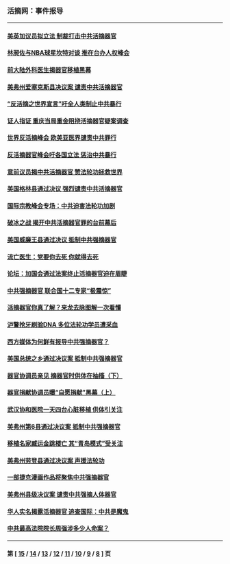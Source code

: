 ### 活摘网：事件报导
---
#### [美英加议员拟立法 制裁打击中共活摘器官](../../pages/nf5877/n13430251.md?03170430) 
#### [林昶佐与NBA球星坎特对谈 推在台办人权峰会](../../pages/nf5877/n13414467.md?03170430) 
#### [前大陆外科医生揭器官移植黑幕](../../pages/nf5877/n13401416.md?03170430) 
#### [美弗州爱塞克斯县决议案 谴责中共活摘器官](../../pages/nf5877/n13320919.md?03170430) 
#### [“反活摘之世界宣言”吁全人类制止中共暴行](../../pages/nf5877/n13259730.md?03170430) 
#### [证人指证 重庆当局重金阻挠活摘器官疑案调查](../../pages/nf5877/n13259127.md?03170430) 
#### [世界反活摘峰会 欧美亚医界谴责中共罪行](../../pages/nf5877/n13253550.md?03170430) 
#### [反活摘器官峰会吁各国立法 惩治中共暴行](../../pages/nf5877/n13245052.md?03170430) 
#### [意前议员揭中共活摘器官 赞法轮功拯救世界](../../pages/nf5877/n13203445.md?03170430) 
#### [美国格林县通过决议 强烈谴责中共活摘器官](../../pages/nf5877/n13119367.md?03170430) 
#### [国际宗教峰会专场：中共迫害法轮功加剧](../../pages/nf5877/n13088279.md?03170430) 
#### [破冰之战 揭开中共活摘器官罪的台前幕后](../../pages/nf5877/n13082457.md?03170430) 
#### [美国威廉王县通过决议 抵制中共强摘器官](../../pages/nf5877/n13056521.md?03170430) 
#### [流亡医生：党要你去死 你就得去死](../../pages/nf5877/n13052835.md?03170430) 
#### [论坛：加国会通过法案终止活摘器官迫在眉睫](../../pages/nf5877/n13029839.md?03170430) 
#### [中共强摘器官 联合国十二专家“极震惊”](../../pages/nf5877/n13024313.md?03170430) 
#### [活摘器官你真了解？来龙去脉图解一次看懂](../../pages/nf5877/n13013820.md?03170430) 
#### [沪警抢牙刷验DNA 多位法轮功学员遭采血](../../pages/nf5877/n12969218.md?03170430) 
#### [西方媒体为何鲜有报导中共强摘器官？](../../pages/nf5877/n12932034.md?03170430) 
#### [美国总统之乡通过决议案 抵制中共强摘器官](../../pages/nf5877/n12908242.md?03170430) 
#### [器官协调员亲见 摘器官时供体在抽搐（下）](../../pages/nf5877/n12898622.md?03170430) 
#### [器官捐献协调员曝“自愿捐献”黑幕（上）](../../pages/nf5877/n12878830.md?03170430) 
#### [武汉协和医院一天四台心脏移植 供体引关注](../../pages/nf5877/n12863175.md?03170430) 
#### [美弗州第6县通过决议案 抵制中共强摘器官](../../pages/nf5877/n12805218.md?03170430) 
#### [移植名家臧运金跳楼亡 其“青岛模式”受关注](../../pages/nf5877/n12803746.md?03170430) 
#### [美弗州劳登县通过决议案 声援法轮功](../../pages/nf5877/n12785715.md?03170430) 
#### [一部捷克漫画作品将聚焦中共强摘器官](../../pages/nf5877/n12785954.md?03170430) 
#### [美弗州县级决议案 谴责中共强摘人体器官](../../pages/nf5877/n12721290.md?03170430) 
#### [华人实名揭露活摘器官 追查国际：中共是魔鬼](../../pages/nf5877/n12691724.md?03170430) 
#### [中共最高法院院长周强涉多少人命案？](../../pages/nf5877/n12678074.md?03170430) 

---
#### 第 [ [15](./15.md?03170430) / [14](./14.md?03170430) / [13](./13.md?03170430) / [12](./12.md?03170430) / [11](./11.md?03170430) / [10](./10.md?03170430) / [9](./9.md?03170430) / [8](./8.md?03170430) ] 页
